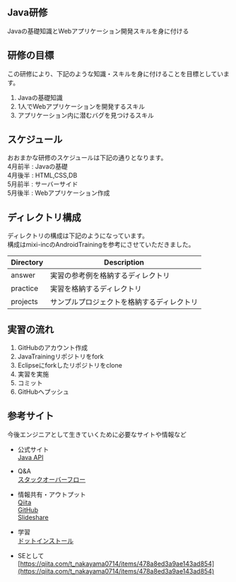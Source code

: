 ## Java研修
Javaの基礎知識とWebアプリケーション開発スキルを身に付ける

## 研修の目標
この研修により、下記のような知識・スキルを身に付けることを目標としています。

1. Javaの基礎知識
2. 1人でWebアプリケーションを開発するスキル
3. アプリケーション内に潜むバグを見つけるスキル

## スケジュール
おおまかな研修のスケジュールは下記の通りとなります。  
4月前半 : Javaの基礎  
4月後半 : HTML,CSS,DB  
5月前半 : サーバーサイド   
5月後半 : Webアプリケーション作成  

## ディレクトリ構成
ディレクトリの構成は下記のようになっています。  
構成はmixi-incのAndroidTrainingを参考にさせていただきました。

| Directory | Description |
|-----------|-------------|
|answer| 実習の参考例を格納するディレクトリ|
|practice| 実習を格納するディレクトリ|
|projects| サンプルプロジェクトを格納するディレクトリ|

## 実習の流れ
1. GitHubのアカウント作成
2. JavaTrainingリポジトリをfork
3. Eclipseにforkしたリポジトリをclone
4. 実習を実施
5. コミット
6. GitHubへプッシュ

## 参考サイト
今後エンジニアとして生きていくために必要なサイトや情報など

* 公式サイト  
[Java API](https://docs.oracle.com/javase/jp/8/docs/api/)  

* Q&A  
[スタックオーバーフロー](https://ja.stackoverflow.com/)  

* 情報共有・アウトプット  
[Qiita](https://qiita.com/)  
[GitHub](https://github.com/)  
[Slideshare](https://www.slideshare.net/)  

* 学習  
[ドットインストール](https://dotinstall.com/)  

* SEとして  
[https://qiita.com/t_nakayama0714/items/478a8ed3a9ae143ad854](https://qiita.com/t_nakayama0714/items/478a8ed3a9ae143ad854)  